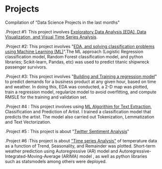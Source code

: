 # Projects
Compilation of "Data Science Projects in the last months" 


.Project #1:  This project involves [Exploratory Data Analysis [EDA], Data Visualization, and Visual Time Series Analysis](https://github.com/temitopeseun/Projects/tree/main/Project_01).

.Project #2:  This project involves "[EDA, and solving classification problems using Machine Learning (ML)](https://github.com/temitopeseun/Projects/tree/main/Project_02)".The ML approach (Logistic Regression classification model, Random Forest classification model, and python libraries; Scikit-learn, Pandas, etc) was used to predict titanic shipwreck passenger survivors.          

.Project #3:  This project involves "[Building and Training a regression model](https://github.com/temitopeseun/Projects/tree/main/Project_03)" to predict demands for a business product at any given hour, based on time and weather. In doing this, EDA was conducted, a 2-D map was plotted, train a regression model, regularize model to avoid overfitting, and compute RMSLE for the training and validation set. 

.Project #4 :  This project involves using [ML Algorithim for Text Extraction](https://github.com/temitopeseun/Projects/tree/main/Project_04), Classification and Prediction of Artist. I trained a classification model that predicts the artist. The model also carried out Tokenization, Lemmatization and Text Vectorization.

.Project #5 :  This project is about "[Twitter Sentiment Analysis](https://github.com/temitopeseun/Projects/tree/main/Project_05)"

.Project #6 :This project is about ["Time series Analysis"](https://github.com/temitopeseun/Projects/tree/main/Project_06) of temperature data as a function of Trend, Seasonality, and Remainder was plotted. Short-term weather prediction using Autoregressive (AR) model and Autoregressive-Integrated-Moving-Average (ARIMA) model , as well as python libraries such as statsmodels among others were deployed.

